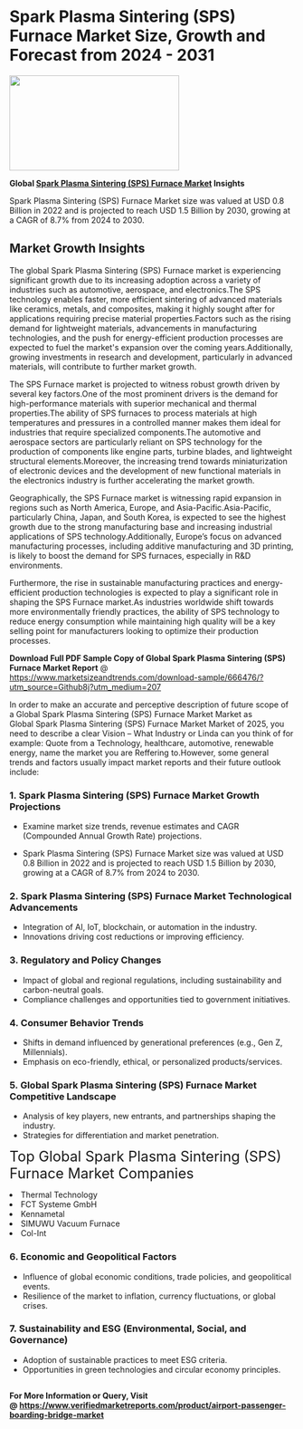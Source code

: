 <H1>Spark Plasma Sintering (SPS) Furnace Market Size, Growth and Forecast from 2024 - 2031</H1><img class="aligncenter size-medium wp-image-584254" src="https://thirdeyenews.in/wp-content/uploads/2024/09/Global-Market-Research-300x168.jpeg" alt="" width="300" height="168" /><p><strong>Global&nbsp;<a href="https://www.marketsizeandtrends.com/download-sample/666476/?utm_source=Github8j?utm_medium=207">Spark Plasma Sintering (SPS) Furnace Market</a> Insights</strong></p><p>Spark Plasma Sintering (SPS) Furnace Market size was valued at USD 0.8 Billion in 2022 and is projected to reach USD 1.5 Billion by 2030, growing at a CAGR of 8.7% from 2024 to 2030.</p><p><h2>Market Growth Insights</h2> <p>The global Spark Plasma Sintering (SPS) Furnace market is experiencing significant growth due to its increasing adoption across a variety of industries such as automotive, aerospace, and electronics.The SPS technology enables faster, more efficient sintering of advanced materials like ceramics, metals, and composites, making it highly sought after for applications requiring precise material properties.Factors such as the rising demand for lightweight materials, advancements in manufacturing technologies, and the push for energy-efficient production processes are expected to fuel the market's expansion over the coming years.Additionally, growing investments in research and development, particularly in advanced materials, will contribute to further market growth.</p> <p>The SPS Furnace market is projected to witness robust growth driven by several key factors.One of the most prominent drivers is the demand for high-performance materials with superior mechanical and thermal properties.The ability of SPS furnaces to process materials at high temperatures and pressures in a controlled manner makes them ideal for industries that require specialized components.The automotive and aerospace sectors are particularly reliant on SPS technology for the production of components like engine parts, turbine blades, and lightweight structural elements.Moreover, the increasing trend towards miniaturization of electronic devices and the development of new functional materials in the electronics industry is further accelerating the market growth.</p> <p>Geographically, the SPS Furnace market is witnessing rapid expansion in regions such as North America, Europe, and Asia-Pacific.Asia-Pacific, particularly China, Japan, and South Korea, is expected to see the highest growth due to the strong manufacturing base and increasing industrial applications of SPS technology.Additionally, Europe’s focus on advanced manufacturing processes, including additive manufacturing and 3D printing, is likely to boost the demand for SPS furnaces, especially in R&D environments.</p> <p>Furthermore, the rise in sustainable manufacturing practices and energy-efficient production technologies is expected to play a significant role in shaping the SPS Furnace market.As industries worldwide shift towards more environmentally friendly practices, the ability of SPS technology to reduce energy consumption while maintaining high quality will be a key selling point for manufacturers looking to optimize their production processes.</p> <p><span class=""><strong>Download Full PDF Sample Copy of Global Spark Plasma Sintering (SPS) Furnace Market Report</strong> @ <a href="https://www.marketsizeandtrends.com/download-sample/666476/?utm_source=Github8j?utm_medium=207" target="_blank">https://www.marketsizeandtrends.com/download-sample/666476/?utm_source=Github8j?utm_medium=207</a></span></p><p>In order to make an accurate and perceptive description of future scope of a Global&nbsp;Spark Plasma Sintering (SPS) Furnace Market Market as Global&nbsp;Spark Plasma Sintering (SPS) Furnace Market Market of 2025, you need to describe a clear Vision &ndash; What Industry or Linda can you think of for example: Quote from a Technology, healthcare, automotive, renewable energy, name the market you are Reffering to.However, some general trends and factors usually impact market reports and their future outlook include:</p><h3>1.&nbsp;<strong>Spark Plasma Sintering (SPS) Furnace Market Growth Projections</strong></h3><ul><li>Examine market size trends, revenue estimates and CAGR (Compounded Annual Growth Rate) projections.</li><li><p>Spark Plasma Sintering (SPS) Furnace Market size was valued at USD 0.8 Billion in 2022 and is projected to reach USD 1.5 Billion by 2030, growing at a CAGR of 8.7% from 2024 to 2030.</p></li></ul><h3>2.&nbsp;<strong>Spark Plasma Sintering (SPS) Furnace Market Technological Advancements</strong></h3><ul><li>Integration of AI, IoT, blockchain, or automation in the industry.</li><li>Innovations driving cost reductions or improving efficiency.</li></ul><h3>3.&nbsp;<strong>Regulatory and Policy Changes</strong></h3><ul><li>Impact of global and regional regulations, including sustainability and carbon-neutral goals.</li><li>Compliance challenges and opportunities tied to government initiatives.</li></ul><h3>4.&nbsp;<strong>Consumer Behavior Trends</strong></h3><ul><li>Shifts in demand influenced by generational preferences (e.g., Gen Z, Millennials).</li><li>Emphasis on eco-friendly, ethical, or personalized products/services.</li></ul><h3>5.&nbsp;<strong>Global Spark Plasma Sintering (SPS) Furnace Market Competitive Landscape</strong></h3><ul><li>Analysis of key players, new entrants, and partnerships shaping the industry.</li><li>Strategies for differentiation and market penetration.</li></ul><p data-pm-slice="1 1 []"><span style="color: inherit; font-family: inherit; font-size: 25px;">Top Global Spark Plasma Sintering (SPS) Furnace Market Companies</span></p><div class="" data-test-id=""><p><li>Thermal Technology</li><li> FCT Systeme GmbH</li><li> Kennametal</li><li> SIMUWU Vacuum Furnace</li><li> Col-Int</li></p></div><h3>6.&nbsp;<strong>Economic and Geopolitical Factors</strong></h3><ul><li>Influence of global economic conditions, trade policies, and geopolitical events.</li><li>Resilience of the market to inflation, currency fluctuations, or global crises.</li></ul><h3>7.&nbsp;<strong>Sustainability and ESG (Environmental, Social, and Governance)</strong></h3><ul><li>Adoption of sustainable practices to meet ESG criteria.</li><li>Opportunities in green technologies and circular economy principles.</li></ul><h2><strong style="font-size: 14px;">For More Information or Query, Visit @&nbsp;</strong><a style="background-color: #ffffff; font-size: 14px;" href="https://www.marketsizeandtrends.com/report/spark-plasma-sintering-sps-furnace-market/" target="_blank">https://www.verifiedmarketreports.com/product/airport-passenger-boarding-bridge-market</a></h2>